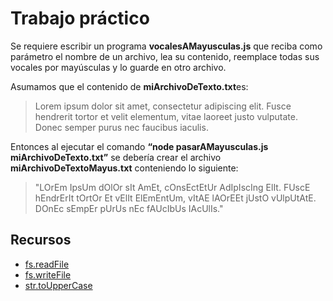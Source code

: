 # Trabajo práctico #

Se requiere escribir un programa **vocalesAMayusculas.js​** que reciba como parámetro el nombre de un archivo, lea su contenido, reemplace todas sus vocales por mayúsculas y lo guarde en otro archivo.

Asumamos que el contenido de **miArchivoDeTexto.txt**​ es:

> Lorem ipsum dolor sit amet, consectetur adipiscing elit. Fusce hendrerit tortor et velit elementum, vitae laoreet justo vulputate. Donec semper purus nec faucibus iaculis.

Entonces al ejecutar el comando **“node pasarAMayusculas.js miArchivoDeTexto.txt”**​ se debería crear el archivo **miArchivoDeTextoMayus.txt**​ conteniendo lo siguiente:

> "LOrEm IpsUm dOlOr sIt AmEt, cOnsEctEtUr AdIpIscIng ElIt. FUscE hEndrErIt tOrtOr Et vElIt ElEmEntUm, vItAE lAOrEEt jUstO vUlpUtAtE. DOnEc sEmpEr pUrUs nEc fAUcIbUs IAcUlIs."

## Recursos ##

- [fs.readFile](https://nodejs.org/api/fs.html#fs_fs_readfile_filename_options_callback)
- [fs.writeFile](https://nodejs.org/api/fs.html#fs_fs_writefile_filename_data_options_callback)
- [str.toUpperCase](https://developer.mozilla.org/en-US/docs/Web/JavaScript/Reference/Global_Objects/String/toUpperCase)
